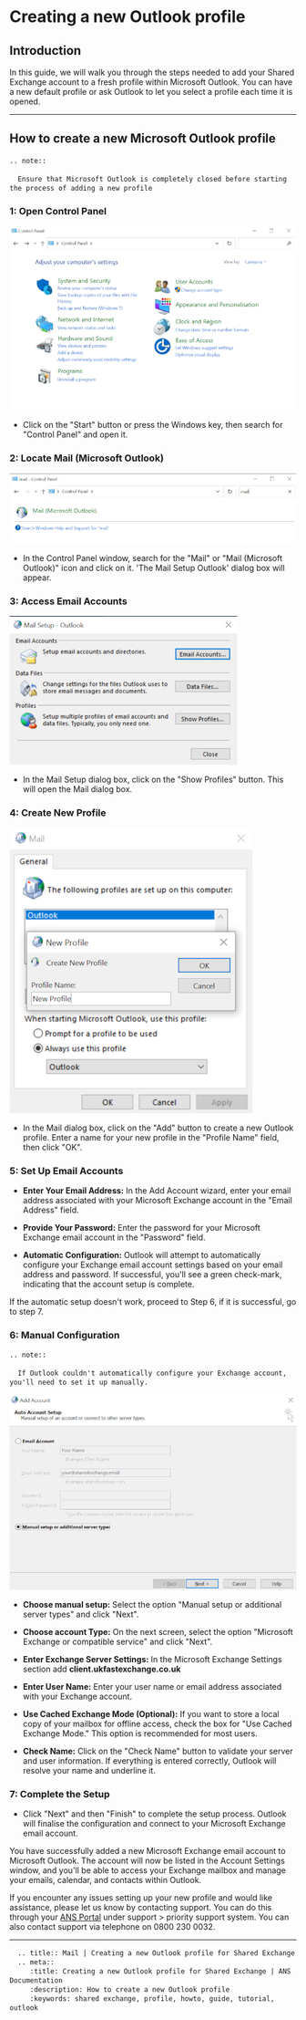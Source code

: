 # Creating a new Outlook profile

## Introduction

In this guide, we will walk you through the steps needed to add your Shared Exchange account to a fresh profile within Microsoft Outlook. You can have a new default profile or ask Outlook to let you select a profile each time it is opened.

---

## How to create a new Microsoft Outlook profile

```eval_rst
.. note::

  Ensure that Microsoft Outlook is completely closed before starting the process of adding a new profile
```

### 1: Open Control Panel

![Open Control Panel](files/createnewoutlookprofile/new-profile-001.png)

- Click on the "Start" button or press the Windows key, then search for "Control Panel" and open it.

### 2: Locate Mail (Microsoft Outlook)

![Locate Mail](files/createnewoutlookprofile/new-profile-002.png)

- In the Control Panel window, search for the "Mail" or "Mail (Microsoft Outlook)" icon and click on it. 'The Mail Setup Outlook' dialog box will appear.

### 3: Access Email Accounts

![Access Email Accounts](files/createnewoutlookprofile/new-profile-003.png)

- In the Mail Setup dialog box, click on the "Show Profiles" button. This will open the Mail dialog box.

### 4: Create New Profile

![Access Email Accounts](files/createnewoutlookprofile/new-profile-005.png)

- In the Mail dialog box, click on the "Add" button to create a new Outlook profile. Enter a name for your new profile in the "Profile Name" field, then click "OK".

### 5: Set Up Email Accounts

- **Enter Your Email Address:** In the Add Account wizard, enter your email address associated with your Microsoft Exchange account in the "Email Address" field.

- **Provide Your Password:** Enter the password for your Microsoft Exchange email account in the "Password" field.

- **Automatic Configuration:** Outlook will attempt to automatically configure your Exchange email account settings based on your email address and password. If successful, you'll see a green check-mark, indicating that the account setup is complete.

If the automatic setup doesn't work, proceed to Step 6, if it is successful, go to step 7.

### 6: Manual Configuration

```eval_rst
.. note::

  If Outlook couldn't automatically configure your Exchange account, you'll need to set it up manually.
```

![Manual creation](files/createnewoutlookprofile/new-profile-007.png)

- **Choose manual setup:** Select the option "Manual setup or additional server types" and click "Next".

- **Choose account Type:** On the next screen, select the option "Microsoft Exchange or compatible service" and click "Next".

- **Enter Exchange Server Settings:** In the Microsoft Exchange Settings section add **client.ukfastexchange.co.uk**

- **Enter User Name:** Enter your user name or email address associated with your Exchange account.

- **Use Cached Exchange Mode (Optional):** If you want to store a local copy of your mailbox for offline access, check the box for "Use Cached Exchange Mode." This option is recommended for most users.

- **Check Name:** Click on the "Check Name" button to validate your server and user information. If everything is entered correctly, Outlook will resolve your name and underline it.

### 7: Complete the Setup

- Click "Next" and then "Finish" to complete the setup process. Outlook will finalise the configuration and connect to your Microsoft Exchange email account.

You have successfully added a new Microsoft Exchange email account to Microsoft Outlook. The account will now be listed in the Account Settings window, and you'll be able to access your Exchange mailbox and manage your emails, calendar, and contacts within Outlook.

If you encounter any issues setting up your new profile and would like assistance, please let us know by contacting support. You can do this through your [ANS Portal](https://portal.ans.co.uk/login?url=dashboard&msg=6) under support > priority support system.
You can also contact support via telephone on 0800 230 0032.

---

```eval_rst
  .. title:: Mail | Creating a new Outlook profile for Shared Exchange
  .. meta::
     :title: Creating a new Outlook profile for Shared Exchange | ANS Documentation
     :description: How to create a new Outlook profile
     :keywords: shared exchange, profile, howto, guide, tutorial, outlook
```
